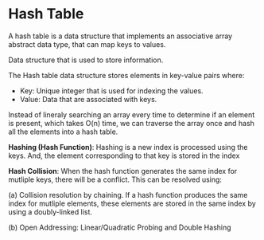# Hash Table
A hash table is a data structure that implements an associative array abstract data type, that can map keys to values.

Data structure that is used to store information.

The Hash table data structure stores elements in key-value pairs where: 
* Key: Unique integer that is used for indexing the values.
* Value: Data that are associated with keys.

Instead of lineraly searching an array every time to determine if an element is present, which takes O(n) time, we can traverse the array once and hash all the elements into a hash table.

<b>Hashing (Hash Function)</b>:
Hashing is a new index is processed using the keys. And, the element corresponding to that key is stored in the index

<b>Hash Collision</b>: When the hash function generates the same index for mutliple keys, there will be a conflict.
This can be resolved using:

(a) Collision resolution by chaining.
If a hash function produces the same index for mutliple elements, these elements are stored in the same index by using a doubly-linked list.

(b) Open Addressing: Linear/Quadratic Probing and Double Hashing